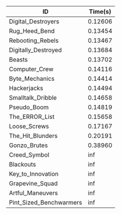 |ID|Time(s)|
|-|-|
|Digital_Destroyers|0.12606|
|Rug_Heed_Bend|0.13454|
|Rebooting_Rebels|0.13467|
|Digitally_Destroyed|0.13684|
|Beasts|0.13702|
|Computer_Crew|0.14116|
|Byte_Mechanics|0.14414|
|Hackerjacks|0.14494|
|Smalltalk_Dribble|0.14658|
|Pseudo_Boom|0.14819|
|The_ERROR_List|0.15658|
|Loose_Screws|0.17167|
|The_Hit_Blunders|0.20191|
|Gonzo_Brutes|0.38960|
|Creed_Symbol|inf|
|Blackouts|inf|
|Key_to_Innovation|inf|
|Grapevine_Squad|inf|
|Artful_Maneuvers|inf|
|Pint_Sized_Benchwarmers|inf|
